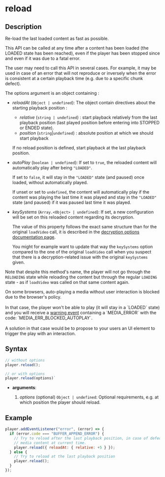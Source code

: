 # reload

## Description

Re-load the last loaded content as fast as possible.

This API can be called at any time after a content has been loaded (the LOADED
state has been reached), even if the player has been stopped since and even if
it was due to a fatal error.

The user may need to call this API in several cases. For example, it may be used
in case of an error that will not reproduce or inversely when the error is
consistent at a certain playback time (e.g. due to a specific chunk defect).

The options argument is an object containing :

- _reloadAt_ (`Object | undefined`): The object contain directives about
  the starting playback position :
  - _relative_ (`string | undefined`) : start playback relatively from the
    last playback position (last played position before entering into STOPPED or
    ENDED state).
  - _position_ (`string`|`undefined`) : absolute position at which we should
    start playback

  If no reload position is defined, start playback at the last playback
  position.

- _autoPlay_ (`boolean | undefined`): If set to `true`, the reloaded content
  will automatically play after being `"LOADED"`.

  If set to `false`, it will stay in the `"LOADED"` state (and paused) once
  loaded, without automatically played.

  If unset or set to `undefined`, the content will automatically play if the
  content was playing the last time it was played and stay in the `"LOADED"`
  state (and paused) if it was paused last time it was played.

- _keySystems_ (`Array.<Object> | undefined`): If set, a new configuration will
  be set on this reloaded content regarding its decryption.

  The value of this property follows the exact same structure than for the
  original `loadVideo` call, it is described in the [decryption options
  documentation page](../Decryption_Options.md).

  You might for example want to update that way the `keySystems` option compared
  to the one of the original `loadVideo` call when you suspect that there is a
  decryption-related issue with the original `keySystems` given.

Note that despite this method's name, the player will not go through the
`RELOADING` state while reloading the content but through the regular `LOADING`
state - as if `loadVideo` was called on that same content again.

<div class="note">
On some browsers, auto-playing a media without user interaction is blocked
due to the browser's policy.
<br>
<br>
In that case, the player won't be able to play (it will stay in a `LOADED`
state) and you will receive a <a href="../Player_Errors.md">warning event</a>
containing a `MEDIA_ERROR` with the code: `MEDIA_ERR_BLOCKED_AUTOPLAY`.
<br>
<br>
A solution in that case would be to propose to your users an UI element to
trigger the play with an interaction.
</div>

## Syntax

```js
// without options
player.reload();

// or with options
player.reload(options)`
```

  - **arguments**:

    1. _options_ (optional) `Object | undefined`: Optional requirements, e.g. at
       which position the player should reload.

## Example

```js
player.addEventListener("error", (error) => {
  if (error.code === "BUFFER_APPEND_ERROR") {
    // Try to reload after the last playback position, in case of defectuous
    // media content at current time.
    player.reload({ reloadAt: { relative: +5 } });
  } else {
    // Try to reload at the last playback position
    player.reload();
  }
});
```
